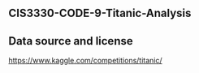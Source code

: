 ## CIS3330-CODE-9-Titanic-Analysis


## Data source and license

https://www.kaggle.com/competitions/titanic/


